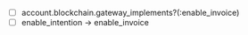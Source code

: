 * [ ] account.blockchain.gateway_implements?(:enable_invoice)
* [ ] enable_intention -> enable_invoice

